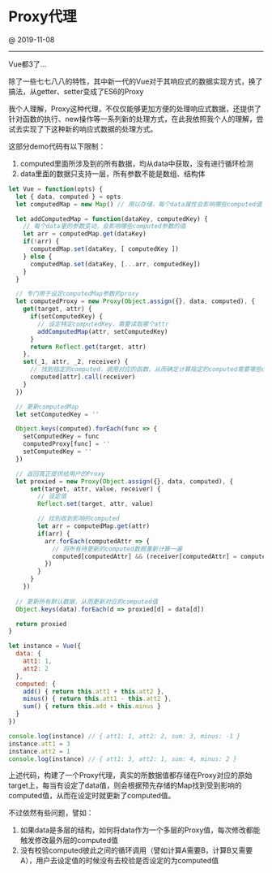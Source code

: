 # Proxy代理
@ 2019-11-08

---

Vue都3了...

除了一些七七八八的特性，其中新一代的Vue对于其响应式的数据实现方式，换了搞法，从getter、setter变成了ES6的Proxy

我个人理解，Proxy这种代理，不仅仅能够更加方便的处理响应式数据，还提供了针对函数的执行、new操作等一系列新的处理方式，在此我依照我个人的理解，尝试去实现了下这种新的响应式数据的处理方式。

这部分demo代码有以下限制：

1. computed里面所涉及到的所有数据，均从data中获取，没有进行循环检测
2. data里面的数据只支持一层，所有参数不能是数组、结构体

```javascript
let Vue = function(opts) {
  let { data, computed } = opts
  let computedMap = new Map() // 用以存储，每个data属性会影响哪些computed值

  let addComputedMap = function(dataKey, computedKey) {
    // 每个data里的参数变动，会影响哪些computed参数的值
    let arr = computedMap.get(dataKey)
    if(!arr) {
      computedMap.set(dataKey, [ computedKey ])
    } else {
      computedMap.set(dataKey, [...arr, computedKey])
    }
  }

  // 专门用于设定computedMap参数的proxy
  let computedProxy = new Proxy(Object.assign({}, data, computed), {
    get(target, attr) {
      if(setComputedKey) {
        // 设定特定computedKey，需要读取哪个attr
        addComputedMap(attr, setComputedKey)
      }
      return Reflect.get(target, attr)
    },
    set(_1, attr, _2, receiver) {
      // 找到指定的computed，调用对应的函数，从而确定计算指定的computed需要哪些data数据
      computed[attr].call(receiver)
    }
  })

  // 更新computedMap
  let setComputedKey = ''

  Object.keys(computed).forEach(func => {
    setComputedKey = func
    computedProxy[func] = ''
    setComputedKey = ''
  })

  // 返回真正提供给用户的Proxy
  let proxied = new Proxy(Object.assign({}, data, computed), {
      set(target, attr, value, receiver) {
        // 设定值
        Reflect.set(target, attr, value)

        // 找到收到影响的computed
        let arr = computedMap.get(attr)
        if(arr) {
          arr.forEach(computedAttr => {
            // 将所有待更新的computed数据重新计算一遍
            computed[computedAttr] && (receiver[computedAttr] = computed[computedAttr].call(receiver))
          })
        }
      }
    })
  
  // 更新所有默认数据，从而更新对应的computed值
  Object.keys(data).forEach(d => proxied[d] = data[d])

  return proxied
}

let instance = Vue({
  data: {
    att1: 1,
    att2: 2
  },
  computed: {
    add() { return this.att1 + this.att2 },
    minus() { return this.att1 - this.att2 },
    sum() { return this.add + this.minus }
  }
})

console.log(instance) // { att1: 1, att2: 2, sum: 3, minus: -1 }
instance.att1 = 3
instance.att2 = 1
console.log(instance) // { att1: 3, att2: 1, sum: 4, minus: 2 }
```

上述代码，构建了一个Proxy代理，真实的所数据值都存储在Proxy对应的原始target上，每当有设定了data值，则会根据预先存储的Map找到受到影响的computed值，从而在设定时就更新了computed值。

不过依然有些问题，譬如：
1. 如果data是多层的结构，如何将data作为一个多层的Proxy值，每次修改都能触发修改最外层的computed值
2. 没有校验computed彼此之间的循环调用（譬如计算A需要B，计算B又需要A），用户去设定值的时候没有去校验是否设定的为computed值
